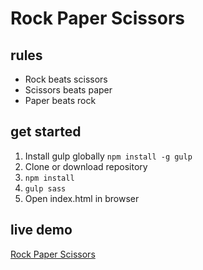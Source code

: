 # Rock Paper Scissors

## rules

* Rock beats scissors
* Scissors beats paper
* Paper beats rock

## get started

1. Install gulp globally `npm install -g gulp`
2. Clone or download repository
3. `npm install`
4. `gulp sass`
5. Open index.html in browser

## live demo

[Rock Paper Scissors](https://dodi-dodi.github.io/rock-paper-scissors/)
